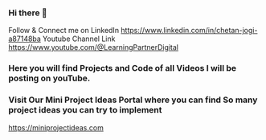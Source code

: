 ### Hi there 👋
Follow & Connect me on LinkedIn
https://www.linkedin.com/in/chetan-jogi-a87148ba
Youtube Channel Link
https://www.youtube.com/@LearningPartnerDigital
### Here you will find Projects and Code of all Videos I will be posting on youTube.
### Visit Our Mini Project Ideas Portal where you can find So many project ideas you can try to implement
https://miniprojectideas.com
<!--
**voidChetan/voidchetan** is a ✨ _special_ ✨ repository because its `README.md` (this file) appears on your GitHub profile.
###Youtube Channel Link
###https://www.youtube.com/@LearningPartnerDigital
Here are some ideas to get you started:

- 🔭 I’m currently working on ...
- 🌱 I’m currently learning ...
- 👯 I’m looking to collaborate on ...
- 🤔 I’m looking for help with ...
- 💬 Ask me about ...
- 📫 How to reach me: ...
- 😄 Pronouns: ...
- ⚡ Fun fact: ...
-->

